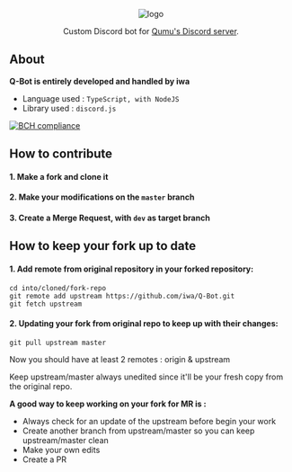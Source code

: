 <div align="center">
<p align="center">
    <img src="https://storage.googleapis.com/iwa-bucket/img/q-bot_logo.png" alt="logo"/>

  <p align="center">
    Custom Discord bot for <a href="https://discord.gg/BU6cPff">Qumu's Discord server</a>.
  </p>
</p>
</div>

## About

**Q-Bot is entirely developed and handled by iwa**

- Language used : `TypeScript, with NodeJS`
- Library used : `discord.js`

[![BCH compliance](https://bettercodehub.com/edge/badge/iwaQwQ/Q-Bot?branch=master)](https://bettercodehub.com/)

## How to contribute

#### 1. Make a fork and clone it
#### 2. Make your modifications on the `master` branch
#### 3. Create a Merge Request, with `dev` as target branch

## How to keep your fork up to date

#### 1. Add remote from original repository in your forked repository:

    cd into/cloned/fork-repo
    git remote add upstream https://github.com/iwa/Q-Bot.git
    git fetch upstream

#### 2. Updating your fork from original repo to keep up with their changes:

    git pull upstream master

Now you should have at least 2 remotes : origin & upstream

Keep upstream/master always unedited since it'll be your fresh copy from the original repo.

**A good way to keep working on your fork for MR is :**

- Always check for an update of the upstream before begin your work
- Create another branch from upstream/master so you can keep upstream/master clean
- Make your own edits
- Create a PR
